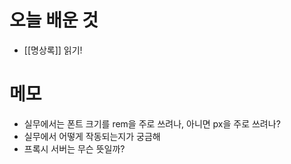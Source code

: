 # 오늘 배운 것
- [[명상록]] 읽기!

# 메모
- 실무에서는 폰트 크기를 rem을 주로 쓰려나, 아니면 px을 주로 쓰려나?
- 실무에서 어떻게 작동되는지가 궁금해
- 프록시 서버는 무슨 뜻일까?